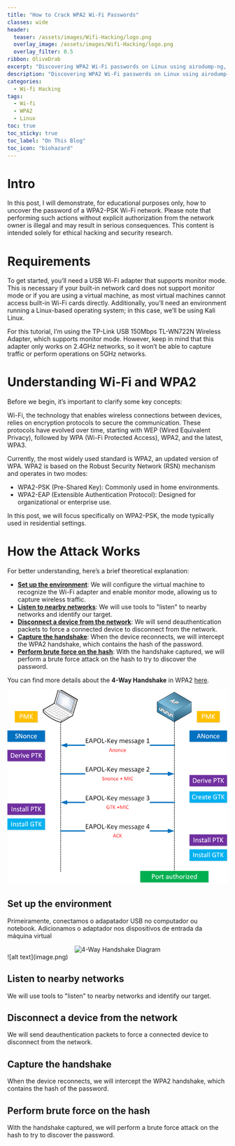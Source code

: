 ```yaml
---
title: "How to Crack WPA2 Wi-Fi Passwords"
classes: wide
header:
  teaser: /assets/images/Wifi-Hacking/logo.png
  overlay_image: /assets/images/Wifi-Hacking/logo.png
  overlay_filter: 0.5
ribbon: OliveDrab
excerpt: "Discovering WPA2 Wi-Fi passwords on Linux using airodump-ng, airmon-ng, and aircrack-ng."
description: "Discovering WPA2 Wi-Fi passwords on Linux using airodump-ng, airmon-ng, and aircrack-ng"
categories:
  - Wi-fi Hacking
tags:
  - Wi-fi
  - WPA2
  - Linux
toc: true
toc_sticky: true
toc_label: "On This Blog"
toc_icon: "biohazard"
---
```


# Intro
In this post, I will demonstrate, for educational purposes only, how to uncover the password of a WPA2-PSK Wi-Fi network. Please note that performing such actions without explicit authorization from the network owner is illegal and may result in serious consequences. This content is intended solely for ethical hacking and security research.

# Requirements
To get started, you’ll need a USB Wi-Fi adapter that supports monitor mode. This is necessary if your built-in network card does not support monitor mode or if you are using a virtual machine, as most virtual machines cannot access built-in Wi-Fi cards directly. Additionally, you’ll need an environment running a Linux-based operating system; in this case, we’ll be using Kali Linux.

For this tutorial, I’m using the TP-Link USB 150Mbps TL-WN722N Wireless Adapter, which supports monitor mode. However, keep in mind that this adapter only works on 2.4GHz networks, so it won’t be able to capture traffic or perform operations on 5GHz networks.

# Understanding Wi-Fi and WPA2
Before we begin, it’s important to clarify some key concepts:

Wi-Fi, the technology that enables wireless connections between devices, relies on encryption protocols to secure the communication. These protocols have evolved over time, starting with WEP (Wired Equivalent Privacy), followed by WPA (Wi-Fi Protected Access), WPA2, and the latest, WPA3.

Currently, the most widely used standard is WPA2, an updated version of WPA. WPA2 is based on the Robust Security Network (RSN) mechanism and operates in two modes:

 - WPA2-PSK (Pre-Shared Key): Commonly used in home environments.
 - WPA2-EAP (Extensible Authentication Protocol): Designed for organizational or enterprise use.  

In this post, we will focus specifically on WPA2-PSK, the mode typically used in residential settings.

# How the Attack Works

For better understanding, here’s a brief theoretical explanation:

- [**Set up the environment**](#set-up-the-environment): We will configure the virtual machine to recognize the Wi-Fi adapter and enable monitor mode, allowing us to capture wireless traffic.
- [**Listen to nearby networks**](#listen-to-nearby-networks): We will use tools to "listen" to nearby networks and identify our target.
- [**Disconnect a device from the network**](#disconnect-a-device-from-the-network): We will send deauthentication packets to force a connected device to disconnect from the network.
- [**Capture the handshake**](#capture-the-handshake): When the device reconnects, we will intercept the WPA2 handshake, which contains the hash of the password.
- [**Perform brute force on the hash**](#perform-brute-force-on-the-hash): With the handshake captured, we will perform a brute force attack on the hash to try to discover the password.

You can find more details about the **4-Way Handshake** in WPA2 [here](https://networklessons.com/wireless/wpa-and-wpa2-4-way-handshake).

<div style="text-align: center;">
  <img src="/assets/images/Wifi-Hacking/wpa-4-way-handshake-workflow.png" alt="4-Way Handshake Diagram">
</div>


## Set up the environment
Primeiramente, conectamos o adapatador USB no computador ou notebook.
Adicionamos o adaptador nos dispositivos de entrada da máquina virtual
<div style="text-align: center;">
  <img src="/assets/images/Wifi-Hacking/opcoes_vb.png" alt="4-Way Handshake Diagram">
</div>
![alt text](image.png)

## Listen to nearby networks
We will use tools to "listen" to nearby networks and identify our target.

## Disconnect a device from the network
We will send deauthentication packets to force a connected device to disconnect from the network.

## Capture the handshake
When the device reconnects, we will intercept the WPA2 handshake, which contains the hash of the password.

## Perform brute force on the hash
With the handshake captured, we will perform a brute force attack on the hash to try to discover the password.
